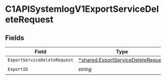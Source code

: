 # C1APISystemlogV1ExportServiceDeleteRequest


## Fields

| Field                                                                                   | Type                                                                                    | Required                                                                                | Description                                                                             |
| --------------------------------------------------------------------------------------- | --------------------------------------------------------------------------------------- | --------------------------------------------------------------------------------------- | --------------------------------------------------------------------------------------- |
| `ExportServiceDeleteRequest`                                                            | [*shared.ExportServiceDeleteRequest](../../models/shared/exportservicedeleterequest.md) | :heavy_minus_sign:                                                                      | N/A                                                                                     |
| `ExportID`                                                                              | *string*                                                                                | :heavy_check_mark:                                                                      | N/A                                                                                     |
